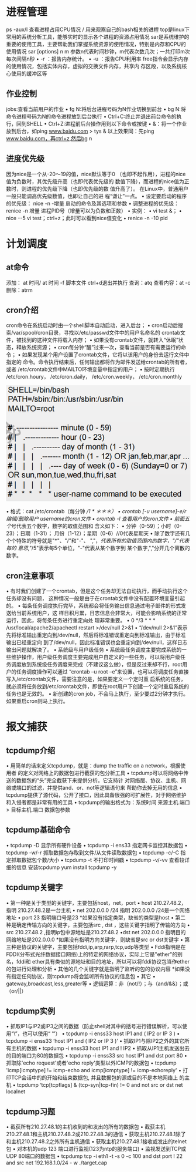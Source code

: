# 进程管理
ps -aux/l 查看进程占用CPU情况 / 用来观察自己的bash相关的进程
top是linux下常用的系统分析工具，能够实时的显示各个进程的资源占用情况
sar是系统维护的重要的使用工具，主要帮助我们掌握系统资源的使用情况，特别是内存和CPU的 使用情况
sar [options] n m 参数n代表时间秒钟，m代表次数几次；一共打印m次每次间隔n秒 • -r ：报告内存统计。 • -u ：报告CPU利用率
free指令会显示内存的使用情况，包括实体内存，虚拟的交换文件内存，共享内 存区段，以及系统核心使用的缓冲区等
## 作业控制
jobs:查看当前用户的作业 
• fg N:将后台进程号码为N作业切换到前台 
• bg N:将命令进程号码为N的命令进程放到后台执行 
• Ctrl+C:终止并退出前台命令的执行，回到SHELL 
• Ctrl+Z:进程前后台操作用到以下命令或按键 
• &：将一个作业放到后台，如ping www.baidu.com > tys & 以上效果同：先ping www.baidu.com，再ctrl+z,然后bg n
## 进度优先级
因为nice是一个从-20～19的值，nice默认等于0 （也即不起作用），进程的nice值为负数时，其优先级升高（也即代表优先级的 数值下降），而进程的nice值为正数时，则进程的优先级下降（也即优先级的数 值升高了）。
在Linux中，普通用户一般只能调高优先级数值，也即让自己的进 程“谦让”一点。 • 设定要启动的程序的优先级：
nice -n -增量 启动的命令及其选项和参数 • 调整进程的优先级：
renice -n 增量 进程PID号（增量可以为负数和正数）
• 实例： • vi test &； • nice --5 vi test；ctrl+z；此时可以看到nice值变化 • renice -n -10 pid
# 计划调度
## at命令 
添加： at 时间/ at 时间 -f 脚本文件 ctrl+d退出并执行 查询：atq 查看内容：at -c 删除：atrm
## cron介绍 

cron命令在系统启动时由一个shell脚本自动启动，进入后台； 
• cron启动后搜索/var/spool/cron目录，寻找以/etc/passwd文件中的用户名命名的 crontab文件，被找到的这种文件将载入内存；
• 如果没有crontab文件，就转入“休眠”状态，释放系统资源； 
• cron每分钟“醒”过来一次，查看当前是否有需要运行的命令；
• 如果发现某个用户设置了crontab文件，它将以该用户的身份去运行文件中指定的 命令。命令执行结束后，任何输出都将作为邮件发送给crontab的所有者，或者 /etc/crontab文件中MAILTO环境变量中指定的用户； 
• 按时定期执行 /etc/cron.houry， /etc/cron.daily， /etc/cron.weekly， /etc/cron.monthly

![b28610517ee0ebd017ec5d6fa0f699ad.png](../../_resources/b28610517ee0ebd017ec5d6fa0f699ad.png)


• 格式：cat /etc/crontab（每分钟 */1 * ＊＊＊）
• crontab [-u username]-e/r 编辑/删除用户 username的cron文件 
• crontab -l 查看用户的cron文件 • 前面五个*号代表五个数字，数字的取值范围和 含义如下：
• 分钟（0-59）；小时（0-23）；日期（1-31）； 月份（1-12）；星期（0-6）//0代表星期天 
• 除了数字还有几个个特殊的符号就是"*"、"/"和"-"、 ","，*代表所有的取值范围内的数字，"/"代表每的 意思,"*/5"表示每5个单位，"-"代表从某个数字到 某个数字,","分开几个离散的数字。

## cron注意事项


• 有时我们创建了一个crontab，但是这个任务却无法自动执行，而手动执行这个任务却没有问题， 这种情况一般是由于在crontab文件中没有配置环境变量引起的。
• 每条任务调度执行完毕，系统都会将任务输出信息通过电子邮件的形式发送给当前系统用户，这 样日积月累，日志信息会非常大，可能会影响系统的正常运行，因此，将每条任务进行重定向处 理非常重要。
• 0 */3 * * * /usr/local/apache2/apachectl restart >/dev/null 2>&1 
• “/dev/null 2>&1”表示先将标准输出重定向到/dev/null，然后将标准错误重定向到标准输出，由于标准输出已经重定向 到了/dev/null，因此标准错误也会重定向到/dev/null，这样日志输出问题就解决了。
• 系统级与用户级任务
• 系统级任务调度主要完成系统的一些维护操作，用户级任务调度主要完成用户自定义的一些任务，可以将用户级任 务调度放到系统级任务调度来完成（不建议这么做），但是反过来却不行，root用户的任务调度操作可以通过 “crontab –u root –e”来设置，也可以将调度任务直接写入/etc/crontab文件，需要注意的是，如果要定义一个定时重 启系统的任务，就必须将任务放到/etc/crontab文件，即使在root用户下创建一个定时重启系统的任务也是无效的。
• 新创建的cron job，不会马上执行，至少要过2分钟才执行。如果重启cron则马上执行。
# 报文捕获
## tcpdump介绍

• 用简单的话来定义tcpdump，就是：dump the traffic on a network，根据使用者 的定义对网络上的数据包进行截获的包分析工具
• tcpdump可以将网络中传送的数据包的“头”完全截获下来提供分析。它支持针 对网络层、协议、主机、网络或端口的过滤，并提供and、or、not等逻辑语句来 帮助你去掉无用的信息 
• tcpdump提供了源代码，公开了接口，因此具备很强的可扩展性，对于网络维护 和入侵者都是非常有用的工具
• tcpdump的输出格式为：系统时间 来源主机.端口 > 目标主机.端口 数据包参数

## tcpdump基础命令

• tcpdump -D 显示所有硬件设备
• tcpdump -i ens33 指定网卡监控其数据包
• tcpdump -w/-r 抓取数据包存取到文件/从文件读取数据包
• tcpdump -c/-C 指定抓取数据包个数/大小 
• tcpdump -t 不打印时间戳
• tcpdump -v/-vv 查看较详细的信息 安装tcpdump yum install tcpdump -y

## tcpdump关键字

• 第一种是关于类型的关键字，主要包括host，net，port 
• host 210.27.48.2，指明 210.27.48.2是一台主机 
• net 202.0.0.0 /24 指明 202.0.0.0 /24是一个网络地址 
• port 23 指明端口号是23 *如果没有指定类型，缺省的类型是host 
• 第二种是确定传输方向的关键字，主要包括src , dst ，这些关键字指明了传输的方向
• src 210.27.48.2 ,指明ip包中源地址是210.27.48.2 
•dst net 202.0.0.0 指明目的网络地址是202.0.0.0 *如果没有指明方向关键字，则缺省是src or dst关键字
• 第三种是协议的关键字，主要包括fddi,ip,arp,rarp,tcp,udp等类型 
• Fddi指明是在FDDI(分布式光纤数据接口网络)上的特定的网络协议，实际上它是"ether"的别名，fddi和 ether具有类似的源地址和目的地址，所以可以将fddi协议包当作ether的包进行处理和分析
• 其他的几个关键字就是指明了监听的包的协议内容 *如果没有指定任何协议，则tcpdump将会监听所有协议的信息包 
• 其它
• gateway,broadcast,less,greater等
• 逻辑运算：非（not/!）；与（and/&&）；或（or/||）

## tcpdump实例

• 抓取IP1与IP2或IP3之间的数据（防止shell对其中的括号进行错误解析，可以使 用“\”，也可以使用“ ’”） 
• tcpdump -i enss33 host IP1 and \( IP2 or IP 3 \) 
• tcpdump -i enss33 ‘host IP1 and ( IP2 or IP 3 )’ 
• 抓取IP1与除IP2之外的其它所有主机的数据 
• tcpdump -i enss33 host IP1 and ! IP2
• 抓取从IP1主机发送出去的目的端口为80的数据包
• tcpdump -i enss33 src host IP1 and dst port 80 
• 抓取除'echo request'或者'echo reply'类型以外ICMP的数据包 
• tcpdump 'icmp[icmptype] != icmp-echo and icmp[icmptype] != icmp-echoreply' 
• 打印TCP会话中的的开始和结束数据包, 并且数据包的源或目的不是本地网络上 的主机
• tcpdump ‘tcp[tcpflags] & (tcp-syn|tcp-fin) != 0 and not src or dst net localnet

## tcpdump习题
• 截获所有210.27.48.1的主机收到的和发出的所有的数据包
• 截获主机210.27.48.1和主机210.27.48.2或210.27.48.3的通信
• 获取主机210.27.48.1除了和主机210.27.48.2之外所有主机通信
• 获取主机210.27.48.1接收或发出的telnet包 
• 对本机的udp 123 端口进行监视(123为ntp的服务端口)
• 监视发送到TCP或UDP 80端口的数据包 
• tcpdump tcp -i eth1 -t -s 0 -c 100 and dst port ! 22 and src net 192.168.1.0/24 - w ./target.cap
